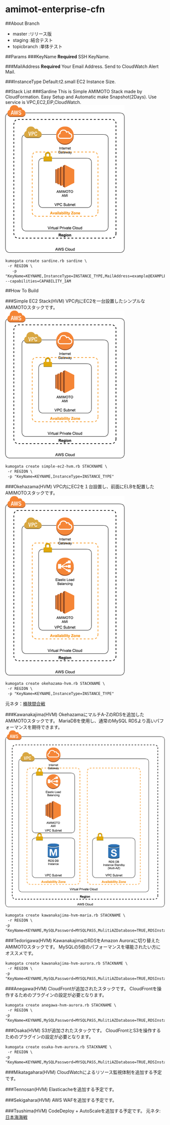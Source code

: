 # amimot-enterprise-cfn
##About Branch

- master :リリース版
- staging :結合テスト
- topicbranch :単体テスト

##Params
###KeyName
**Required**
SSH KeyName.

###MailAddress
**Required**
Your Email Address.
Send to CloudWatch Alert Mail.

###InstanceType
Default:t2.small
EC2 Instance Size.

##Stack List
###Sardine
This is Simple AMIMOTO Stack made by CloudFormation.
Easy Setup and Automatic make Snapshot(2Days).
Use service is VPC,EC2,EIP,CloudWatch.
![Simple EC2 Stack構成イメージ](img/simple-ec2.png "Simple EC2 Stack構成イメージ")
```
kumogata create sardine.rb sardine \
 -r REGION \
   -p "KeyName=KEYNAME,InstanceType=INSTANCE_TYPE,MailAddress=example@EXAMPLE.COM"  --capabilities=CAPABILITY_IAM
```

##How To Build

###Simple EC2 Stack(HVM)
VPC内にEC2を一台設置したシンプルなAMIMOTOスタックです。
![Simple EC2 Stack構成イメージ](img/simple-ec2.png "Simple EC2 Stack構成イメージ")
```
kumogata create simple-ec2-hvm.rb STACKNAME \
 -r REGION \
 -p "KeyName=KEYNAME,InstanceType=INSTANCE_TYPE"
```

###Okehazama(HVM)
VPC内にEC2を１台設置し、前面にELBを配置したAMIMOTOスタックです。
![Okehazama Stack構成イメージ](img/Okehazama.png "Okehazama Stack構成イメージ")
```
kumogata create okehazama-hvm.rb STACKNAME \
 -r REGION \
 -p "KeyName=KEYNAME,InstanceType=INSTANCE_TYPE"
```
元ネタ：[桶狭間合戦](https://ja.wikipedia.org/wiki/%E6%A1%B6%E7%8B%AD%E9%96%93%E3%81%AE%E6%88%A6%E3%81%84)

###Kawanakajima(HVM)
OkehazamaにマルチA-ZのRDSを追加したAMIMOTOスタックです。
MariaDBを使用し、通常のMySQL RDSより高いパフォーマンスを期待できます。
![Kawanakajima Stack構成イメージ](img/Kawanakajima.png "Kawanakajima Stack構成イメージ")
```
kumogata create kawanakajima-hvm-maria.rb STACKNAME \
 -r REGION \
-p "KeyName=KEYNAME,MySQLPassword=MYSQLPASS,MulitiAZDatabase=TRUE,RDSInstanceType=DB_INSTANCE_TYPE,InstanceType=EC2_INSTANCE_TYPE"
```
###Tedorigawa(HVM)
KawanakajimaのRDSをAmazon Auroraに切り替えたAMIMOTOスタックです。
MySQLの5倍のパフォーマンスを堪能されたい方にオススメです。
```
kumogata create kawanakajima-hvm-aurora.rb STACKNAME \
 -r REGION \
-p "KeyName=KEYNAME,MySQLPassword=MYSQLPASS,MulitiAZDatabase=TRUE,RDSInstanceType=DB_INSTANCE_TYPE,InstanceType=EC2_INSTANCE_TYPE"
```

###Anegawa(HVM)
CloudFrontが追加されたスタックです。
CloudFrontを操作するためのプラグインの設定が必要となります。
```
kumogata create anegawa-hvm-aurora.rb STACKNAME \
 -r REGION \
-p "KeyName=KEYNAME,MySQLPassword=MYSQLPASS,MulitiAZDatabase=TRUE,RDSInstanceType=DB_INSTANCE_TYPE,InstanceType=EC2_INSTANCE_TYPE"
```

###Osaka(HVM)
S3が追加されたスタックです。
CloudFrontとS3を操作するためのプラグインの設定が必要となります。
```
kumogata create osaka-hvm-aurora.rb STACKNAME \
 -r REGION \
-p "KeyName=KEYNAME,MySQLPassword=MYSQLPASS,MulitiAZDatabase=TRUE,RDSInstanceType=DB_INSTANCE_TYPE,InstanceType=EC2_INSTANCE_TYPE"
```

###Mikatagahara(HVM)
CloudWatchによるリソース監視体制を追加する予定です。

###Tennosan(HVM)
Elasticacheを追加する予定です。

###Sekigahara(HVM)
AWS WAFを追加する予定です。

###Tsushima(HVM)
CodeDeploy + AutoScaleを追加する予定です。
元ネタ:[日本海海戦](https://ja.wikipedia.org/wiki/%E6%97%A5%E6%9C%AC%E6%B5%B7%E6%B5%B7%E6%88%A6)
